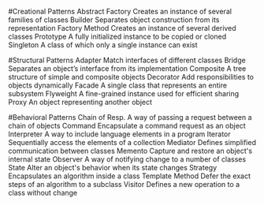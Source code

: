 #Creational Patterns
  Abstract Factory	Creates an instance of several families of classes
  Builder	Separates object construction from its representation
  Factory Method	Creates an instance of several derived classes
  Prototype	A fully initialized instance to be copied or cloned
  Singleton	A class of which only a single instance can exist

#Structural Patterns
  Adapter	Match interfaces of different classes
  Bridge	Separates an object’s interface from its implementation
  Composite	A tree structure of simple and composite objects
  Decorator	Add responsibilities to objects dynamically
  Facade	A single class that represents an entire subsystem
  Flyweight	A fine-grained instance used for efficient sharing
  Proxy	An object representing another object

#Behavioral Patterns
  Chain of Resp.	A way of passing a request between a chain of objects
  Command	Encapsulate a command request as an object
  Interpreter	A way to include language elements in a program
  Iterator	Sequentially access the elements of a collection
  Mediator	Defines simplified communication between classes
  Memento	Capture and restore an object's internal state
  Observer	A way of notifying change to a number of classes
  State	Alter an object's behavior when its state changes
  Strategy	Encapsulates an algorithm inside a class
  Template Method	Defer the exact steps of an algorithm to a subclass
  Visitor	Defines a new operation to a class without change